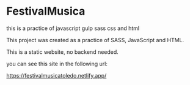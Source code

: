 # FestivalMusica
this is a practice of javascript gulp sass css and html

This project was created as a practice of SASS, JavaScript and HTML.

This is a static website, no backend needed.

you can see this site in the following url:

https://festivalmusicatoledo.netlify.app/
